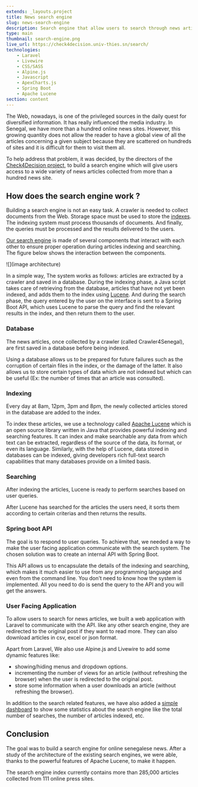 ```yaml
---
extends: _layouts.project
title: News search engine
slug: news-search-engine
description: Search engine that allow users to search through news articles aggregated from more than 100 senegalese online sources.
type: main
thumbnail: search-engine.png
live_url: https://check4decision.univ-thies.sn/search/
technologies:
    - Laravel
    - Livewire
    - CSS/SASS
    - Alpine.js
    - Javascript
    - ApexCharts.js
    - Spring Boot
    - Apache Lucene
section: content
---
```


The Web, nowadays, is one of the privileged sources in the daily quest for diversified information. It has really influenced the media industry. In Senegal, we have more than a hundred online news sites. However, this growing quantity does not allow the reader to have a global view of all the articles concerning a given subject because they are scattered on hundreds of sites and it is difficult for them to visit them all.

To help address that problem, it was decided, by the directors of the [Check4Decision project](https://check4decision.univ-thies.sn/), to build a search engine which will give users access to a wide variety of news articles collected from more than a hundred news site.

## How does the search engine work ?

Building a search engine is not an easy task. A crawler is needed to collect documents from the Web. Storage space must be used to store the [indexes](https://en.wikipedia.org/wiki/Search_engine_indexing). The indexing system must process thousands of documents. And finally, the queries must be processed and the results delivered to the users.

[Our search engine](https://check4decision.univ-thies.sn/search) is made of several components that interact with each other to ensure proper operation during articles indexing and searching. The figure below shows the interaction between the components.

![](image architecture)

In a simple way, The system works as follows: articles are extracted by a crawler and saved in a database. During the indexing phase, a Java script takes care of retrieving from the database, articles that have not yet been indexed, and adds them to the index using [Lucene](https://lucene.apache.org/). And during the search phase, the query entered by the user on the interface is sent to a Spring Boot API, which uses Lucene to parse the query and find the relevant results in the index, and then return them to the user.

### Database

The news articles, once collected by a crawler (called Crawler4Senegal), are first saved in a database before being indexed.

Using a database allows us to be prepared for future failures such as the corruption of certain files in the index, or the damage of the latter. It also allows us to store certain types of data which are not indexed but which can be useful (Ex: the number of times that an article was consulted).

### Indexing

Every day at 8am, 12pm, 3pm and 8pm, the newly collected articles stored in the database are added to the index.

To index these articles, we use a technology called [Apache Lucene](https://lucene.apache.org/) which is an open source library written in Java that provides powerful indexing and searching features. It can index and make searchable any data from which text can be extracted, regardless of the source of the data, its format, or even its language. Similarly, with the help of Lucene, data stored in databases can be indexed, giving developers rich full-text search capabilities that many databases provide on a limited basis.

### Searching

After indexing the articles, Lucene is ready to perform searches based on user queries.

After Lucene has searched for the articles the users need, it sorts them according to certain criterias and then returns the results.

### Spring boot API

The goal is to respond to user queries. To achieve that, we needed a way to make the user facing application communicate with the search system. The chosen solution was to create an internal API with Spring Boot.

This API allows us to encapsulate the details of the indexing and searching, which makes it much easier to use from any programming language and even from the command line. You don't need to know how the system is implemented. All you need to do is send the query to the API and you will get the answers.

### User Facing Application

To allow users to search for news articles, we built a web application with Laravel to communicate with the API. like any other search engine, they are redirected to the original post if they want to read more. They can also download articles in csv, excel or json format.

Apart from Laravel, We also use Alpine.js and Livewire to add some dynamic features like:

-   showing/hiding menus and dropdown options.
-   incrementing the number of views for an article (without refreshing the browser) when the user is redirected to the original post.
-   store some information when a user downloads an article (without refreshing the browser).

In addition to the search related features, we have also added a [simple dashboard](https://check4decision.univ-thies.sn/search/dashboard/articles) to show some statistics about the search engine like the total number of searches, the number of articles indexed, etc.

## Conclusion

The goal was to build a search engine for online senegalese news. After a study of the architecture of the existing search engines, we were able, thanks to the powerful features of Apache Lucene, to make it happen.

The search engine index currently contains more than 285,000 articles collected from 111 online press sites.
